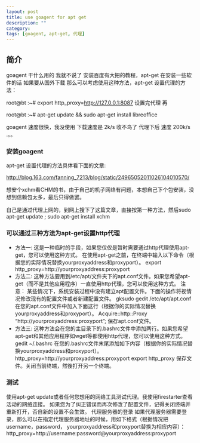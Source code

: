 ```yaml
---
layout: post
title: use goagent for apt get
description: ""
category: 
tags: [goagent, apt-get, 代理]
---
```


## 简介

goagent 干什么用的 我就不说了 安装百度有大把的教程，apt-get 在安装一些软件的话 如果要从国外下载 那么可以考虑使用这种方法，apt-get 设置代理的方法：

root@bt :~# export http_proxy=http://127.0.0.1:8087
设置完代理 再

root@bt :~# apt-get update && sudo apt-get install libreoffice

goagent 速度很快，我没使用 下载速度是 2k/s 收不鸟了 代理下后 速度 200k/s .。。
### 安装goagent

apt-get 设置代理的方法具体看下面的文章:

http://blog.163.com/fanning_7213/blog/static/24965052011026104010570/

想安个xchm看CHM的书，由于自己的机子网络有问题，本想自己下个包安装，没想到信赖包太多，最后只得做罢。

自己是通过代理上网的，到网上搜下了这篇文章，直接按第一种方法，然后sudo apt-get update ; sudo apt-get install xchm

### 可以通过三种方法为apt-get设置http代理
- 方法一: 这是一种临时的手段，如果您仅仅是暂时需要通过http代理使用apt-get，您可以使用这种方式。
在使用apt-get之前，在终端中输入以下命令（根据您的实际情况替换yourproxyaddress和proxyport）。
export http_proxy=http://yourproxyaddress:proxyport
- 方法二: 这种方法要用到/etc/apt/文件夹下的apt.conf文件。如果您希望apt-get（而不是其他应用程序）一直使用http代理，您可以使用这种方式。
注意： 某些情况下，系统安装过程中没有建立apt配置文件。下面的操作将视情况修改现有的配置文件或者新建配置文件。
gksudo gedit /etc/apt/apt.conf
在您的apt.conf文件中加入下面这行（根据你的实际情况替换yourproxyaddress和proxyport）。
Acquire::http::Proxy “http://yourproxyaddress:proxyport”;
保存apt.conf文件。
- 方法三: 这种方法会在您的主目录下的.bashrc文件中添加两行。如果您希望apt-get和其他应用程序如wget等都使用http代理，您可以使用这种方式。
gedit ~/.bashrc
在您的.bashrc文件末尾添加如下内容（根据你的实际情况替换yourproxyaddress和proxyport）。
http_proxy=http://yourproxyaddress:proxyport
export http_proxy
保存文件。关闭当前终端，然後打开另一个终端。
### 测试
使用apt-get update或者任何您想用的网络工具测试代理。我使用firestarter查看活动的网络连接。
如果您为了纠正错误而再次修改了配置文件，记得关闭终端并重新打开，否自新的设置不会生效。
代理服务器的登录
如果代理服务器需要登录，那么可以在指定代理服务器地址的时候，用如下格式（根据情况把username，password， yourproxyaddress和proxyport替换为相应内容）：
http_proxy=http://username:password@yourproxyaddress:proxyport
